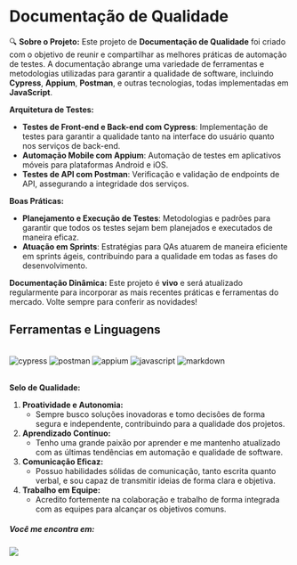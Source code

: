 # Documentação de Qualidade

🔍 **Sobre o Projeto:**
Este projeto de **Documentação de Qualidade** foi criado com o objetivo de reunir e compartilhar as melhores práticas de automação de testes. A documentação abrange uma variedade de ferramentas e metodologias utilizadas para garantir a qualidade de software, incluindo **Cypress**, **Appium**, **Postman**, e outras tecnologias, todas implementadas em **JavaScript**.

**Arquitetura de Testes:**
- **Testes de Front-end e Back-end com Cypress**: Implementação de testes para garantir a qualidade tanto na interface do usuário quanto nos serviços de back-end.
- **Automação Mobile com Appium**: Automação de testes em aplicativos móveis para plataformas Android e iOS.
- **Testes de API com Postman**: Verificação e validação de endpoints de API, assegurando a integridade dos serviços.

**Boas Práticas:**
- **Planejamento e Execução de Testes**: Metodologias e padrões para garantir que todos os testes sejam bem planejados e executados de maneira eficaz.
- **Atuação em Sprints**: Estratégias para QAs atuarem de maneira eficiente em sprints ágeis, contribuindo para a qualidade em todas as fases do desenvolvimento.

**Documentação Dinâmica:**
Este projeto é **vivo** e será atualizado regularmente para incorporar as mais recentes práticas e ferramentas do mercado. Volte sempre para conferir as novidades!

## Ferramentas e Linguagens
<div style="display: inline_block"><br/>
<!--     <img aling="center" alt="java" src="https://img.shields.io/badge/Java-ED8B00?style=for-the-badge&logo=openjdk&logoColor=white"> -->
    <img aling="center" alt="cypress" src="https://img.shields.io/badge/Cypress-17202C?style=for-the-badge&logo=cypress&logoColor=white">
<!--     <img aling="center" alt="css3" src="https://img.shields.io/badge/CSS3-1572B6?style=for-the-badge&logo=css3&logoColor=white">
    <img aling="center" alt="html5" src="https://img.shields.io/badge/HTML5-E34F26?style=for-the-badge&logo=html5&logoColor=white"> -->
    <img aling="center" alt="postman" src="https://img.shields.io/badge/Postman-FF6C37?style=for-the-badge&logo=postman&logoColor=white">
    <img aling="center" alt="appium" src="https://img.shields.io/badge/Appium-4727A0?style=for-the-badge&logo=appium&logoColor=white">
    <img aling="center" alt="javascript" src="https://img.shields.io/badge/JavaScript-323330?style=for-the-badge&logo=javascript&logoColor=F7DF1E">
    <img aling="center" alt="markdown" src="https://img.shields.io/badge/Markdown-000000?style=for-the-badge&logo=markdown&logoColor=white">

</div><br/>

**Selo de Qualidade:**
1. **Proatividade e Autonomia:**
    - Sempre busco soluções inovadoras e tomo decisões de forma segura e independente, contribuindo para a qualidade dos projetos.
2. **Aprendizado Contínuo:**
    - Tenho uma grande paixão por aprender e me mantenho atualizado com as últimas tendências em automação e qualidade de software.
3. **Comunicação Eficaz:**
    - Possuo habilidades sólidas de comunicação, tanto escrita quanto verbal, e sou capaz de transmitir ideias de forma clara e objetiva.
4. **Trabalho em Equipe:**
    - Acredito fortemente na colaboração e trabalho de forma integrada com as equipes para alcançar os objetivos comuns.

##### Você me encontra em:
<a href="https://www.linkedin.com/in/anselmo-santos-0114b5172/" target="_blank">
    <img src="https://img.shields.io/badge/linkedin-%230077B5.svg?style=for-the-badge&logo=linkedin&logoColor=white" />
</a>
